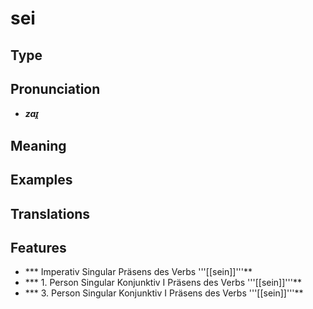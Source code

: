 # sei 
## Type 
## Pronunciation 
- _**zaɪ̯**_ 
## Meaning 
## Examples 
## Translations 
## Features 
- *** Imperativ Singular Präsens des Verbs '''[[sein]]'''** 
- *** 1. Person Singular Konjunktiv I Präsens des Verbs '''[[sein]]'''** 
- *** 3. Person Singular Konjunktiv I Präsens des Verbs '''[[sein]]'''** 
